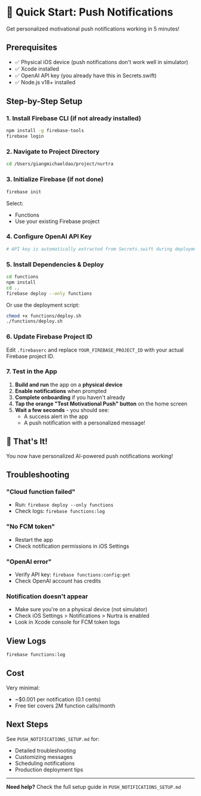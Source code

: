 # 🚀 Quick Start: Push Notifications

Get personalized motivational push notifications working in 5 minutes!

## Prerequisites

- ✅ Physical iOS device (push notifications don't work well in simulator)
- ✅ Xcode installed
- ✅ OpenAI API key (you already have this in Secrets.swift)
- ✅ Node.js v18+ installed

## Step-by-Step Setup

### 1. Install Firebase CLI (if not already installed)

```bash
npm install -g firebase-tools
firebase login
```

### 2. Navigate to Project Directory

```bash
cd /Users/giangmichaeldao/project/nurtra
```

### 3. Initialize Firebase (if not done)

```bash
firebase init
```

Select:
- Functions
- Use your existing Firebase project

### 4. Configure OpenAI API Key

```bash
# API key is automatically extracted from Secrets.swift during deployment
```

### 5. Install Dependencies & Deploy

```bash
cd functions
npm install
cd ..
firebase deploy --only functions
```

Or use the deployment script:

```bash
chmod +x functions/deploy.sh
./functions/deploy.sh
```

### 6. Update Firebase Project ID

Edit `.firebaserc` and replace `YOUR_FIREBASE_PROJECT_ID` with your actual Firebase project ID.

### 7. Test in the App

1. **Build and run** the app on a **physical device**
2. **Enable notifications** when prompted
3. **Complete onboarding** if you haven't already
4. **Tap the orange "Test Motivational Push" button** on the home screen
5. **Wait a few seconds** - you should see:
   - A success alert in the app
   - A push notification with a personalized message!

## 🎉 That's It!

You now have personalized AI-powered push notifications working!

## Troubleshooting

### "Cloud function failed"
- Run: `firebase deploy --only functions`
- Check logs: `firebase functions:log`

### "No FCM token"
- Restart the app
- Check notification permissions in iOS Settings

### "OpenAI error"
- Verify API key: `firebase functions:config:get`
- Check OpenAI account has credits

### Notification doesn't appear
- Make sure you're on a physical device (not simulator)
- Check iOS Settings > Notifications > Nurtra is enabled
- Look in Xcode console for FCM token logs

## View Logs

```bash
firebase functions:log
```

## Cost

Very minimal:
- ~$0.001 per notification (0.1 cents)
- Free tier covers 2M function calls/month

## Next Steps

See `PUSH_NOTIFICATIONS_SETUP.md` for:
- Detailed troubleshooting
- Customizing messages
- Scheduling notifications
- Production deployment tips

---

**Need help?** Check the full setup guide in `PUSH_NOTIFICATIONS_SETUP.md`

